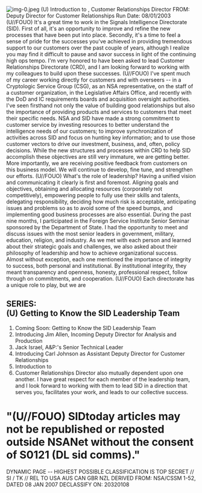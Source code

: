 ![img-0.jpeg](img-0.jpeg)
(U) Introduction to
, Customer Relationships Director
FROM:
Deputy Director for Customer Relationships
Run Date: 08/01/2003
(U//FOUO) It's a great time to work in the Signals Intelligence Directorate (SID). First of all, it's an opportunity to improve and refine the new processes that have been put into place. Secondly, it's a time to feel a sense of pride for the successes you've achieved in providing tremendous support to our customers over the past couple of years, although I realize you may find it difficult to pause and savor success in light of the continuing high ops tempo. I'm very honored to have been asked to lead Customer Relationships Directorate (CRD), and I am looking forward to working with my colleagues to build upon these successes.
(U//FOUO) I've spent much of my career working directly for customers and with overseers -- in a Cryptologic Service Group (CSG), as an NSA representative, on the staff of a customer organization, in the Legislative Affairs Office, and recently with the DoD and IC requirements boards and acquisition oversight authorities. I've seen firsthand not only the value of building good relationships but also the importance of providing products and services to customers that meet their specific needs. NSA and SID have made a strong commitment to customer service by investing resources to better understand the intelligence needs of our customers; to improve synchronization of activities across SID and focus on hunting key information; and to use those customer vectors to drive our investment, business, and, often, policy decisions. While the new structures and processes within CRD to help SID accomplish these objectives are still very immature, we are getting better. More importantly, we are receiving positive feedback from customers on this business model. We will continue to develop, fine tune, and strengthen our efforts.
(U//FOUO) What's the role of leadership? Having a unified vision and communicating it clearly is first and foremost. Aligning goals and objectives, obtaining and allocating resources (corporately not competitively), empowering people to fully use their skills and talents, delegating responsibility, deciding how much risk is acceptable, anticipating issues and problems so as to avoid some of the speed bumps, and implementing good business processes are also essential. During the past nine months, I participated in the Foreign Service Institute Senior Seminar sponsored by the Department of State. I had the opportunity to meet and discuss issues with the most senior leaders in government, military, education, religion, and industry. As we met with each person and learned about their strategic goals and challenges, we also asked about their philosophy of leadership and how to achieve organizational success. Almost without exception, each one mentioned the importance of integrity to success, both personal and institutional. By institutional integrity, they meant transparency and openness, honesty, professional respect, follow through on commitments, and cooperation.
(U//FOUO) Each directorate has a unique role to play, but we are

## SERIES: <br> (U) Getting to Know the SID Leadership Team

1. Coming Soon: Getting to Know the SID Leadership Team
2. Introducing Jim Allen, Incoming Deputy Director for Analysis and Production
3. Jack Israel, A\&P:'s Senior Technical Leader
4. Introducing Carl Johnson as Assistant Deputy Director for Customer Relationships
5. Introduction to
8. Customer Relationships Director
also mutually dependent upon one another. I have great respect for each member of the leadership team, and I look forward to working with them to lead SID in a direction that serves you, facilitates your work, and leads to our collective success.

# "(U//FOUO) SIDtoday articles may not be republished or reposted outside NSANet without the consent of $\mathbf{S 0 1 2 1}$ (DL sid comms)." 

DYNAMIC PAGE -- HIGHEST POSSIBLE CLASSIFICATION IS TOP SECRET // SI / TK // REL TO USA AUS CAN GBR NZL DERIVED FROM: NSA/CSSM 1-52, DATED 08 JAN 2007 DECLASSIFY ON: 20320108
